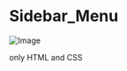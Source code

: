 # Sidebar_Menu

![Image](https://github.com/user-attachments/assets/a38b4140-8513-44f3-b181-45eecd859955)

only HTML and CSS 
